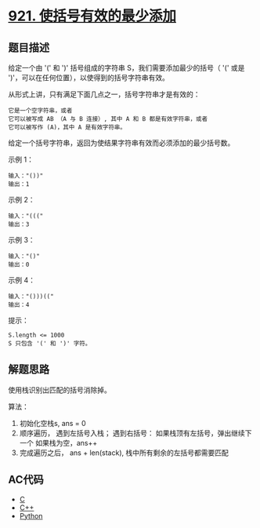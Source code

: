 # [921. 使括号有效的最少添加](https://leetcode-cn.com/problems/minimum-add-to-make-parentheses-valid)

## 题目描述

给定一个由 '(' 和 ')' 括号组成的字符串 S，我们需要添加最少的括号（ '(' 或是 ')'，可以在任何位置），以使得到的括号字符串有效。

从形式上讲，只有满足下面几点之一，括号字符串才是有效的：

    它是一个空字符串，或者
    它可以被写成 AB （A 与 B 连接）, 其中 A 和 B 都是有效字符串，或者
    它可以被写作 (A)，其中 A 是有效字符串。

给定一个括号字符串，返回为使结果字符串有效而必须添加的最少括号数。

 

示例 1：

    输入："())"
    输出：1

示例 2：

    输入："((("
    输出：3

示例 3：

    输入："()"
    输出：0

示例 4：

    输入："()))(("
    输出：4

 

提示：

    S.length <= 1000
    S 只包含 '(' 和 ')' 字符。


## 解题思路

使用栈识别出匹配的括号消除掉。

算法：
1. 初始化空栈s, ans = 0
2. 顺序遍历，
    遇到左括号入栈；
    遇到右括号：
        如果栈顶有左括号，弹出继续下一个
        如果栈为空，ans++
3. 完成遍历之后， ans + len(stack), 栈中所有剩余的左括号都需要匹配

## AC代码

- [C](921.c)
- [C++](921.cpp)
- [Python](921.py)